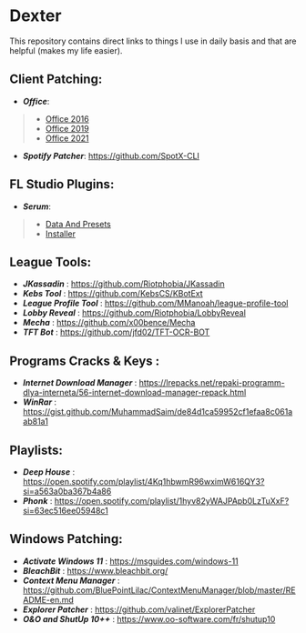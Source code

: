 # Dexter
This repository contains direct links to things I use in daily basis and that are helpful (makes my life easier).



## Client Patching:
* **_Office_**:  
>* [Office 2016](https://msguides.com/office-2016)    
>* [Office 2019](https://msguides.com/office-2019) 
>* [Office 2021](https://msguides.com/office-2021) 
* **_Spotify Patcher_**:		https://github.com/SpotX-CLI  


## FL Studio Plugins:
* **_Serum_**:  
>* [Data And Presets](https://pesktop.com/en/windows/xfer_records_serum_full_update_fx)    
>* [Installer](https://softprober.com/audio-processing/xfer-records-serum-1-35b1-2022-free-download/) 


## League Tools:  
* **_JKassadin_** :			https://github.com/Riotphobia/JKassadin  
* **_Kebs Tool_** :			https://github.com/KebsCS/KBotExt  
* **_League Profile Tool_** :		https://github.com/MManoah/league-profile-tool  
* **_Lobby Reveal_** :			https://github.com/Riotphobia/LobbyReveal  
* **_Mecha_** :				https://github.com/x00bence/Mecha  
* **_TFT Bot_** :			https://github.com/jfd02/TFT-OCR-BOT  


## Programs Cracks & Keys :  
* **_Internet Download Manager_** : https://lrepacks.net/repaki-programm-dlya-interneta/56-internet-download-manager-repack.html
* **_WinRar_** :			https://gist.github.com/MuhammadSaim/de84d1ca59952cf1efaa8c061aab81a1  


## Playlists:
* **_Deep House_** :	https://open.spotify.com/playlist/4Kq1hbwmR96wximW616QY3?si=a563a0ba367b4a86 
* **_Phonk_** :	 https://open.spotify.com/playlist/1hyv82yWAJPApb0LzTuXxF?si=63ec516ee05948c1  


## Windows Patching:  
* **_Activate Windows 11_** :		https://msguides.com/windows-11  
* **_BleachBit_** :		https://www.bleachbit.org/
* **_Context Menu Manager_** :		https://github.com/BluePointLilac/ContextMenuManager/blob/master/README-en.md
* **_Explorer Patcher_** :		https://github.com/valinet/ExplorerPatcher  
* **_O&O and ShutUp 10++_** :		https://www.oo-software.com/fr/shutup10  

